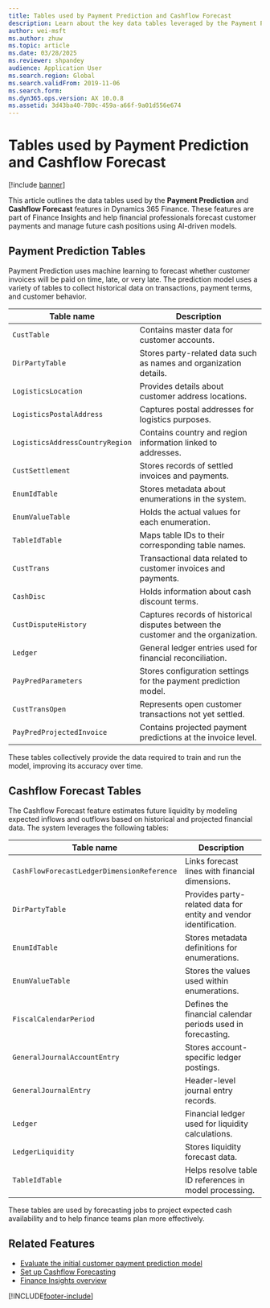 ```yaml
---
title: Tables used by Payment Prediction and Cashflow Forecast
description: Learn about the key data tables leveraged by the Payment Prediction and Cashflow Forecast features in Dynamics 365 Finance.
author: wei-msft
ms.author: zhuw
ms.topic: article
ms.date: 03/28/2025
ms.reviewer: shpandey
audience: Application User
ms.search.region: Global
ms.search.validFrom: 2019-11-06
ms.search.form: 
ms.dyn365.ops.version: AX 10.0.8
ms.assetid: 3d43ba40-780c-459a-a66f-9a01d556e674
---
```


# Tables used by Payment Prediction and Cashflow Forecast

[!include [banner](../includes/banner.md)]

This article outlines the data tables used by the **Payment Prediction** and **Cashflow Forecast** features in Dynamics 365 Finance. These features are part of Finance Insights and help financial professionals forecast customer payments and manage future cash positions using AI-driven models.

## Payment Prediction Tables

Payment Prediction uses machine learning to forecast whether customer invoices will be paid on time, late, or very late. The prediction model uses a variety of tables to collect historical data on transactions, payment terms, and customer behavior.

| Table name | Description |
|------------|-------------|
| `CustTable` | Contains master data for customer accounts. |
| `DirPartyTable` | Stores party-related data such as names and organization details. |
| `LogisticsLocation` | Provides details about customer address locations. |
| `LogisticsPostalAddress` | Captures postal addresses for logistics purposes. |
| `LogisticsAddressCountryRegion` | Contains country and region information linked to addresses. |
| `CustSettlement` | Stores records of settled invoices and payments. |
| `EnumIdTable` | Stores metadata about enumerations in the system. |
| `EnumValueTable` | Holds the actual values for each enumeration. |
| `TableIdTable` | Maps table IDs to their corresponding table names. |
| `CustTrans` | Transactional data related to customer invoices and payments. |
| `CashDisc` | Holds information about cash discount terms. |
| `CustDisputeHistory` | Captures records of historical disputes between the customer and the organization. |
| `Ledger` | General ledger entries used for financial reconciliation. |
| `PayPredParameters` | Stores configuration settings for the payment prediction model. |
| `CustTransOpen` | Represents open customer transactions not yet settled. |
| `PayPredProjectedInvoice` | Contains projected payment predictions at the invoice level. |

These tables collectively provide the data required to train and run the model, improving its accuracy over time.

## Cashflow Forecast Tables

The Cashflow Forecast feature estimates future liquidity by modeling expected inflows and outflows based on historical and projected financial data. The system leverages the following tables:

| Table name | Description |
|------------|-------------|
| `CashFlowForecastLedgerDimensionReference` | Links forecast lines with financial dimensions. |
| `DirPartyTable` | Provides party-related data for entity and vendor identification. |
| `EnumIdTable` | Stores metadata definitions for enumerations. |
| `EnumValueTable` | Stores the values used within enumerations. |
| `FiscalCalendarPeriod` | Defines the financial calendar periods used in forecasting. |
| `GeneralJournalAccountEntry` | Stores account-specific ledger postings. |
| `GeneralJournalEntry` | Header-level journal entry records. |
| `Ledger` | Financial ledger used for liquidity calculations. |
| `LedgerLiquidity` | Stores liquidity forecast data. |
| `TableIdTable` | Helps resolve table ID references in model processing. |

These tables are used by forecasting jobs to project expected cash availability and to help finance teams plan more effectively.

## Related Features

- [Evaluate the initial customer payment prediction model](evaluate-payment-model.md)
- [Set up Cashflow Forecasting](setup-cashflow-forecast.md)
- [Finance Insights overview](finance-insights-overview.md)

[!INCLUDE[footer-include](../../includes/footer-banner.md)]